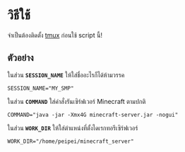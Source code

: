 # วิธีใช้
จำเป็นต้องติดตั้ง [tmux](https://github.com/tmux/tmux) ก่อนใช้ script นี้!

## ตัวอย่าง
ในส่วน **```SESSION_NAME```** ให้ใส่ชื่ออะไรก็ได้ห้ามวรรค

```SESSION_NAME="MY_SMP"```

ในส่วน **```COMMAND```** ใส่คำสั่งรันเซิร์ฟเวอร์ Minecraft ตามปกติ

```COMMAND="java -jar -Xmx4G minecraft-server.jar -nogui"```

ในส่วน **```WORK_DIR```** ให้ใส่ตำแหน่งที่ตั้งไดเรกทอรีเซิร์ฟเวอร์

```WORK_DIR="/home/peipei/minecraft_server"```
